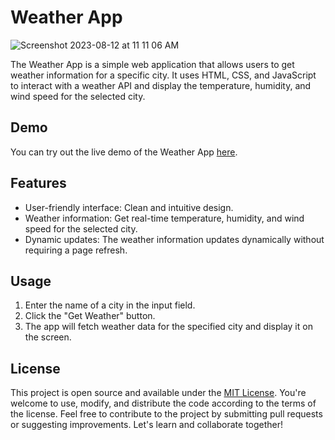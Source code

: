 # Weather App

![Screenshot 2023-08-12 at 11 11 06 AM](https://github.com/andrewanil/Weather-App/assets/140912263/613cfe0c-b2f8-44c7-b736-cddce39eddae)


The Weather App is a simple web application that allows users to get weather information for a specific city. It uses HTML, CSS, and JavaScript to interact with a weather API and display the temperature, humidity, and wind speed for the selected city.

## Demo

You can try out the live demo of the Weather App [here](https://aanilgeo.github.io/Weather-App/).


## Features

- User-friendly interface: Clean and intuitive design.
- Weather information: Get real-time temperature, humidity, and wind speed for the selected city.
- Dynamic updates: The weather information updates dynamically without requiring a page refresh.

## Usage

1. Enter the name of a city in the input field.
2. Click the "Get Weather" button.
3. The app will fetch weather data for the specified city and display it on the screen.


## License

This project is open source and available under the [MIT License](LICENSE). You're welcome to use, modify, and distribute the code according to the terms of the license. Feel free to contribute to the project by submitting pull requests or suggesting improvements. Let's learn and collaborate together!
